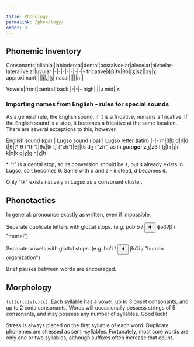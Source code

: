 ```yaml
---

title: Phonology
permalink: /phonology/
order: 3
---
```


## Phonemic Inventory

Consonants|bilabial|labiodental|dental|postalvoelar|alvoelar|alvoelar-lateral|velar|uvular
|-|-|-|-|-|-|-|-
fricative|ɸβ|fv|θð|ʃʒ|sz||xɣ|χ
approximant||||j|ɻ|ɮ|
nasal|||||n||

Vowels|front|central|back
|-|-|-
high|i||u
mid||ʌ

### Importing names from English - rules for special sounds

As a general rule, the English sound, if it is a fricative, remains a fricative. If the English sound is a stop, it becomes a fricative at the same location. There are several exceptions to this, however.

English sound (ipa) | Lugso sound (ipa) | Lugso letter (latin)
|-|-
m|β|b
d|ð|d
t|θ|t*
θ ("th")|θx|tk
tʃ ("ch")|θʃ|t5
dʒ ("zh", as in _gara**ge**_)|zʒ|z3
l|ɮ|l
r|ɻ|r
k|x|k
g|ɣ|g
h|χ|h

\* "t" is a dental stop, so its conversion should be _s_, but _s_ already exists in Lugso, so t becomes θ. Same with d and z - instead, d becomes ð.

Only "tk" exists natively in Lugso as a consonant cluster.

## Phonotactics

In general: pronounce exactly as written, even if impossible.

Separate duplicate letters with glottal stops. (e.g. pob'b /<span class='spoken'> <button class='speak' type='button' data-ipa='ɸəβʔβ'>🔈</button> <span class='ipa'>ɸəβʔβ</span> </span>/ "mortal")

Separate vowels with glottal stops. (e.g. bu'i /<span class='spoken'> <button class='speak' type='button' data-ipa='βuʔi'>🔈</button> <span class='ipa'>βuʔi</span> </span>/ "human organization")

Brief pauses between words are encouraged.

## Morphology

`(c)(c)(c)v(c)(c)`: Each syllable has a vowel, up to 3 onset consonants, and up to 2 coda consonants. Words will occasionally possess strings of 5 consonants, and may possess any number of syllables. Good luck!

Stress is always placed on the first syllable of each word. Duplicate phonemes are stressed as semi-syllables. Fortunately, most core words are only one or two syllables, although suffixes often increase that count.
